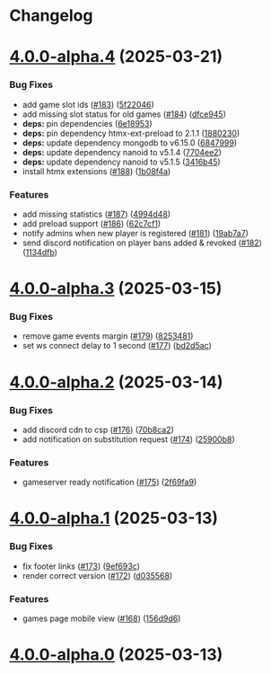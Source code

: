 # Changelog

# [4.0.0-alpha.4](https://github.com/tf2pickup-org/tf2pickup/compare/4.0.0-alpha.3...4.0.0-alpha.4) (2025-03-21)


### Bug Fixes

* add game slot ids ([#183](https://github.com/tf2pickup-org/tf2pickup/issues/183)) ([5f22046](https://github.com/tf2pickup-org/tf2pickup/commit/5f22046ab29aa01bc617d17c42dcbc0a7a24075e))
* add missing slot status for old games ([#184](https://github.com/tf2pickup-org/tf2pickup/issues/184)) ([dfce945](https://github.com/tf2pickup-org/tf2pickup/commit/dfce945648743b98ad3ce88bcdbf2e1dfc324832))
* **deps:** pin dependencies ([6e18953](https://github.com/tf2pickup-org/tf2pickup/commit/6e1895336bac5aabd08f7cf35c2d10a5a94089f5))
* **deps:** pin dependency htmx-ext-preload to 2.1.1 ([1880230](https://github.com/tf2pickup-org/tf2pickup/commit/18802305bd0a3c41f46ae9126e134cafa54c7268))
* **deps:** update dependency mongodb to v6.15.0 ([6847999](https://github.com/tf2pickup-org/tf2pickup/commit/6847999b0c8c176928de10cb2d02416b129fecc4))
* **deps:** update dependency nanoid to v5.1.4 ([7704ee2](https://github.com/tf2pickup-org/tf2pickup/commit/7704ee25d4b9259dfd9fd9693ac68f66f961c03e))
* **deps:** update dependency nanoid to v5.1.5 ([3416b45](https://github.com/tf2pickup-org/tf2pickup/commit/3416b458b725dccda07c505bde2e3ed760b5f392))
* install htmx extensions ([#188](https://github.com/tf2pickup-org/tf2pickup/issues/188)) ([1b08f4a](https://github.com/tf2pickup-org/tf2pickup/commit/1b08f4ac446dabf8b9a959db37f67203db78f98f))


### Features

* add missing statistics ([#187](https://github.com/tf2pickup-org/tf2pickup/issues/187)) ([4994d48](https://github.com/tf2pickup-org/tf2pickup/commit/4994d48a4d89ec8b560dca71e73ec8d9738f938f))
* add preload support ([#186](https://github.com/tf2pickup-org/tf2pickup/issues/186)) ([62c7cf1](https://github.com/tf2pickup-org/tf2pickup/commit/62c7cf140a903ee593c81b6b120f675bf81cbb44))
* notify admins when new player is registered ([#181](https://github.com/tf2pickup-org/tf2pickup/issues/181)) ([19ab7a7](https://github.com/tf2pickup-org/tf2pickup/commit/19ab7a7e681add9503ba94f5e7364fb1c5bce7ca))
* send discord notification on player bans added & revoked ([#182](https://github.com/tf2pickup-org/tf2pickup/issues/182)) ([1134dfb](https://github.com/tf2pickup-org/tf2pickup/commit/1134dfbdc768c55584090e17e398de4f7b4b4a7b))

# [4.0.0-alpha.3](https://github.com/tf2pickup-org/tf2pickup/compare/4.0.0-alpha.2...4.0.0-alpha.3) (2025-03-15)


### Bug Fixes

* remove game events margin ([#179](https://github.com/tf2pickup-org/tf2pickup/issues/179)) ([8253481](https://github.com/tf2pickup-org/tf2pickup/commit/8253481694e2358320259644fec7666605e15c70))
* set ws connect delay to 1 second ([#177](https://github.com/tf2pickup-org/tf2pickup/issues/177)) ([bd2d5ac](https://github.com/tf2pickup-org/tf2pickup/commit/bd2d5acfc1eeb5f0d3e22be7a3f9d0e10b108a3e))

# [4.0.0-alpha.2](https://github.com/tf2pickup-org/tf2pickup/compare/4.0.0-alpha.1...4.0.0-alpha.2) (2025-03-14)


### Bug Fixes

* add discord cdn to csp ([#176](https://github.com/tf2pickup-org/tf2pickup/issues/176)) ([70b8ca2](https://github.com/tf2pickup-org/tf2pickup/commit/70b8ca2cd246ae1f446ebce42b8f09c2d46c47f8))
* add notification on substitution request ([#174](https://github.com/tf2pickup-org/tf2pickup/issues/174)) ([25900b8](https://github.com/tf2pickup-org/tf2pickup/commit/25900b81dc56f9d995c1baf6c21c774d093964cb))


### Features

* gameserver ready notification ([#175](https://github.com/tf2pickup-org/tf2pickup/issues/175)) ([2f69fa9](https://github.com/tf2pickup-org/tf2pickup/commit/2f69fa9c5a038b7c8c6e9a554d872b68efa7746e))

# [4.0.0-alpha.1](https://github.com/tf2pickup-org/tf2pickup/compare/4.0.0-alpha.0...4.0.0-alpha.1) (2025-03-13)


### Bug Fixes

* fix footer links ([#173](https://github.com/tf2pickup-org/tf2pickup/issues/173)) ([9ef693c](https://github.com/tf2pickup-org/tf2pickup/commit/9ef693c33f46493978ff1b8a665b22efad179660))
* render correct version ([#172](https://github.com/tf2pickup-org/tf2pickup/issues/172)) ([d035568](https://github.com/tf2pickup-org/tf2pickup/commit/d035568416e41a88b9c24e8bb1f374b09e07755a))


### Features

* games page mobile view ([#168](https://github.com/tf2pickup-org/tf2pickup/issues/168)) ([156d9d6](https://github.com/tf2pickup-org/tf2pickup/commit/156d9d6fc9de86f11b4a0250a5045010e00ff62c))

# [4.0.0-alpha.0](https://github.com/tf2pickup-pl/tf2pickup/releases/tag/4.0.0-alpha.0) (2025-03-13)
